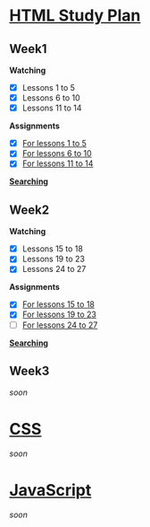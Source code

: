 # [HTML Study Plan](https://elzero.org/study/html-2021-study-plan/)

## Week1

**Watching**

- [x] Lessons 1 to 5
- [x] Lessons 6 to 10
- [x] Lessons 11 to 14

**Assignments**

- [x] [For lessons 1 to 5](./html/Week1/Lessons1to5/assignments.md)
- [x] [For lessons 6 to 10](./html/Week1/Lessons6to10/assignments.md)
- [x] [For lessons 11 to 14](./html/Week1/Lessons11to14/assignments.md)

[**Searching**](./html/Week1/SearchWords.md)

## Week2

**Watching**

- [x] Lessons 15 to 18
- [x] Lessons 19 to 23
- [x] Lessons 24 to 27

**Assignments**

- [x] [For lessons 15 to 18](./html/Week2/Lessons15to18/assignments.md)
- [x] [For lessons 19 to 23](./html/Week2/Lessons19to23/assignments.md)
- [ ] [For lessons 24 to 27](./html/Week2/Lessons24to27/assignments.md)

[**Searching**]()

## Week3

*soon*

# [CSS](https://elzero.org/study/css-2021-study-plan/)

*soon*

# [JavaScript](https://elzero.org/study/javascript-bootcamp-2021-study-plan/)

*soon*